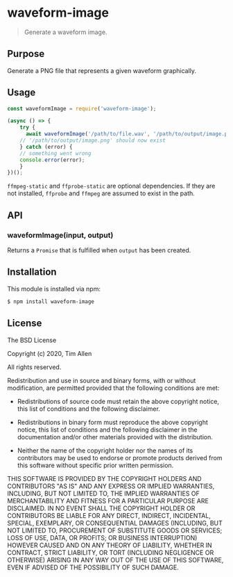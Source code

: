 # waveform-image

> Generate a waveform image.

## Purpose
Generate a PNG file that represents a given waveform graphically.

## Usage
```js
const waveformImage = require('waveform-image');

(async () => {
	try {
      await waveformImage('/path/to/file.wav', '/path/to/output/image.png');
    // '/path/to/output/image.png' should now exist
	} catch (error) {
    // something went wrong
    console.error(error);
	}
})();
```

`ffmpeg-static` and `ffprobe-static` are optional dependencies.  If they are not installed, `ffprobe` and `ffmpeg` are
assumed to exist in the path.


## API

### waveformImage(input, output)

Returns a `Promise` that is fulfilled when `output` has been created.

## Installation

This module is installed via npm:


``` bash
$ npm install waveform-image

```

## License

The BSD License

Copyright (c) 2020, Tim Allen

All rights reserved.

Redistribution and use in source and binary forms, with or without modification,
are permitted provided that the following conditions are met:

* Redistributions of source code must retain the above copyright notice, this
  list of conditions and the following disclaimer.

* Redistributions in binary form must reproduce the above copyright notice, this
  list of conditions and the following disclaimer in the documentation and/or
  other materials provided with the distribution.

* Neither the name of the copyright holder nor the names of its
  contributors may be used to endorse or promote products derived from
  this software without specific prior written permission.

THIS SOFTWARE IS PROVIDED BY THE COPYRIGHT HOLDERS AND CONTRIBUTORS "AS IS" AND
ANY EXPRESS OR IMPLIED WARRANTIES, INCLUDING, BUT NOT LIMITED TO, THE IMPLIED
WARRANTIES OF MERCHANTABILITY AND FITNESS FOR A PARTICULAR PURPOSE ARE
DISCLAIMED. IN NO EVENT SHALL THE COPYRIGHT HOLDER OR CONTRIBUTORS BE LIABLE FOR
ANY DIRECT, INDIRECT, INCIDENTAL, SPECIAL, EXEMPLARY, OR CONSEQUENTIAL DAMAGES
(INCLUDING, BUT NOT LIMITED TO, PROCUREMENT OF SUBSTITUTE GOODS OR SERVICES;
LOSS OF USE, DATA, OR PROFITS; OR BUSINESS INTERRUPTION) HOWEVER CAUSED AND ON
ANY THEORY OF LIABILITY, WHETHER IN CONTRACT, STRICT LIABILITY, OR TORT
(INCLUDING NEGLIGENCE OR OTHERWISE) ARISING IN ANY WAY OUT OF THE USE OF THIS
SOFTWARE, EVEN IF ADVISED OF THE POSSIBILITY OF SUCH DAMAGE.

